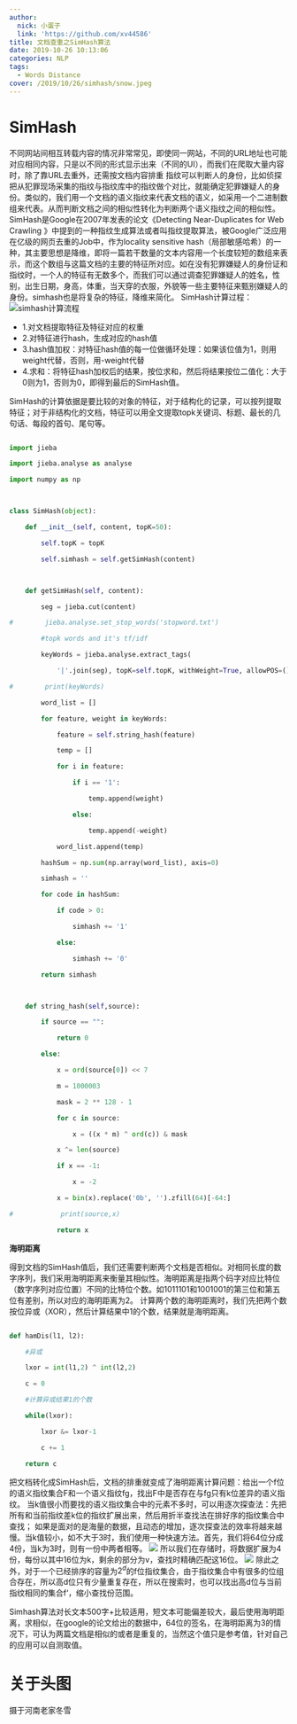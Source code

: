 ```yaml
---
author:
  nick: 小蛋子
  link: 'https://github.com/xv44586'
title: 文档查重之SimHash算法
date: 2019-10-26 10:13:06
categories: NLP
tags: 
  - Words Distance
cover: /2019/10/26/simhash/snow.jpeg
---
```

<!-- toc -->

# SimHash
不同网站间相互转载内容的情况非常常见，即使同一网站，不同的URL地址也可能对应相同内容，只是以不同的形式显示出来（不同的UI），而我们在爬取大量内容时，除了靠URL去重外，还需按文档内容排重
指纹可以判断人的身份，比如侦探把从犯罪现场采集的指纹与指纹库中的指纹做个对比，就能确定犯罪嫌疑人的身份。类似的，我们用一个文档的语义指纹来代表文档的语义，如采用一个二进制数组来代表。从而判断文档之间的相似性转化为判断两个语义指纹之间的相似性。
SimHash是Google在2007年发表的论文《Detecting Near-Duplicates for Web Crawling 》中提到的一种指纹生成算法或者叫指纹提取算法，被Google广泛应用在亿级的网页去重的Job中，作为locality sensitive hash（局部敏感哈希）的一种，其主要思想是降维，即将一篇若干数量的文本内容用一个长度较短的数组来表示，而这个数组与这篇文档的主要的特征所对应。如在没有犯罪嫌疑人的身份证和指纹时，一个人的特征有无数多个，而我们可以通过调查犯罪嫌疑人的姓名，性别，出生日期，身高，体重，当天穿的衣服，外貌等一些主要特征来甄别嫌疑人的身份。simhash也是将复杂的特征，降维来简化。
SimHash计算过程：
![simhash计算流程](/2019/10/26/simhash/sim.png)
* 1.对文档提取特征及特征对应的权重
* 2.对特征进行hash，生成对应的hash值
* 3.hash值加权：对特征hash值的每一位做循环处理：如果该位值为1，则用weight代替，否则，用-weight代替
* 4.求和：将特征hash加权后的结果，按位求和，然后将结果按位二值化：大于0则为1，否则为0，即得到最后的SimHash值。

SimHash的计算依据是要比较的对象的特征，对于结构化的记录，可以按列提取特征；对于非结构化的文档，特征可以用全文提取topk关键词、标题、最长的几句话、每段的首句、尾句等。

```python

import jieba

import jieba.analyse as analyse

import numpy as np



class SimHash(object):

    def __init__(self, content, topK=50):

        self.topK = topK

        self.simhash = self.getSimHash(content)



    def getSimHash(self, content):

        seg = jieba.cut(content)

#        jieba.analyse.set_stop_words('stopword.txt')

        #topk words and it's tf/idf

        keyWords = jieba.analyse.extract_tags(

            '|'.join(seg), topK=self.topK, withWeight=True, allowPOS=())

#        print(keyWords)

        word_list = []

        for feature, weight in keyWords:

            feature = self.string_hash(feature)

            temp = []

            for i in feature:

                if i == '1':

                    temp.append(weight)

                else:

                    temp.append(-weight)

            word_list.append(temp)

        hashSum = np.sum(np.array(word_list), axis=0)

        simhash = ''

        for code in hashSum:

            if code > 0:

                simhash += '1'

            else:

                simhash += '0'

        return simhash



    def string_hash(self,source):

        if source == "":

            return 0

        else:

            x = ord(source[0]) << 7

            m = 1000003

            mask = 2 ** 128 - 1

            for c in source:

                x = ((x * m) ^ ord(c)) & mask

            x ^= len(source)

            if x == -1:

                x = -2

            x = bin(x).replace('0b', '').zfill(64)[-64:]

#            print(source,x)

            return x

```
**海明距离**

得到文档的SimHash值后，我们还需要判断两个文档是否相似。对相同长度的数字序列，我们采用海明距离来衡量其相似性。海明距离是指两个码字对应比特位（数字序列对应位置）不同的比特位个数。如1011101和1001001的第三位和第五位有差别，所以对应的海明距离为2。
计算两个数的海明距离时，我们先把两个数按位异或（XOR），然后计算结果中1的个数，结果就是海明距离。

```python

def hamDis(l1, l2):

    #异或

    lxor = int(l1,2) ^ int(l2,2)

    c = 0

    #计算异或结果1的个数

    while(lxor):

        lxor &= lxor-1

        c += 1

    return c

```
把文档转化成SimHash后，文档的排重就变成了海明距离计算问题：给出一个f位的语义指纹集合F和一个语义指纹fg，找出F中是否存在与fg只有k位差异的语义指纹。
当k值很小而要找的语义指纹集合中的元素不多时，可以用逐次探查法：先把所有和当前指纹差k位的指纹扩展出来，然后用折半查找法在排好序的指纹集合中查找；
如果是面对的是海量的数据，且动态的增加，逐次探查法的效率将越来越慢。当k值较小，如不大于3时，我们使用一种快速方法。首先，我们将64位分成4份，当k为3时，则有一份中两者相等。
![](/2019/10/26/simhash/match.png)
所以我们在存储时，将数据扩展为4份，每份以其中16位为k，剩余的部分为v，查找时精确匹配这16位。
![](/2019/10/26/simhash/search.png)
除此之外，对于一个已经排序的容量为$2^d$的f位指纹集合，由于指纹集合中有很多的位组合存在，所以高d位只有少量重复存在，所以在搜索时，也可以找出高d位与当前指纹相同的集合f‘，缩小查找份范围。

Simhash算法对长文本500字+比较适用，短文本可能偏差较大，最后使用海明距离，求相似，在google的论文给出的数据中，64位的签名，在海明距离为3的情况下，可认为两篇文档是相似的或者是重复的，当然这个值只是参考值，针对自己的应用可以自测取值。

# 关于头图
摄于河南老家冬雪
